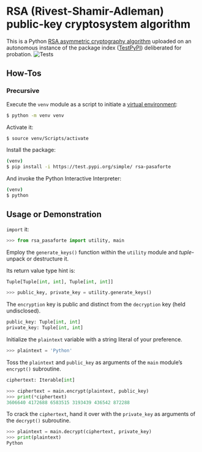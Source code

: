 # RSA (Rivest-Shamir-Adleman) public-key cryptosystem algorithm

This is a Python [RSA asymmetric cryptography algorithm](https://en.wikipedia.org/wiki/RSA_(cryptosystem)) uploaded on an autonomous instance of the package index ([TestPyPI](https://test.pypi.org/project/rsa-pasaforte/)) deliberated for probation. ![Tests](https://github.com/jamespatrickryan/rsa-pasaforte/actions/workflows/tests.yml/badge.svg)

## How-Tos

### Precursive

Execute the `venv` module as a script to initiate a [virtual environment](https://docs.python.org/3/library/venv.html#:~:text=A%20virtual%20environment%20is%20a,part%20of%20your%20operating%20system.):

```bash
$ python -m venv venv
```

Activate it:

```bash
$ source venv/Scripts/activate
```

Install the package:

```bash
(venv)
$ pip install -i https://test.pypi.org/simple/ rsa-pasaforte
```

And invoke the Python Interactive Interpreter:

```bash
(venv)
$ python
```

## Usage or Demonstration

`import` it:

```python
>>> from rsa_pasaforte import utility, main
```

Employ the `generate_keys()` function within the `utility` module and *tuple*-unpack or destructure it.

Its return value type hint is:

```python
Tuple[Tuple[int, int], Tuple[int, int]]
```

```python
>>> public_key, private_key = utility.generate_keys()
```

The `encryption` key is public and distinct from the `decryption` key (held undisclosed).

```python
public_key: Tuple[int, int]
private_key: Tuple[int, int]
```

Initialize the `plaintext` variable with a string literal of your preference.

```python
>>> plaintext = 'Python'
```

Toss the `plaintext` and `public_key` as arguments of the `main` module’s `encrypt()` subroutine.

```python
ciphertext: Iterable[int]
```

```python
>>> ciphertext = main.encrypt(plaintext, public_key)
>>> print(*ciphertext)
3606640 4172688 6583515 3193439 436542 872288
```

To crack the `ciphertext`, hand it over with the `private_key` as arguments of the `decrypt()` subroutine.

```python
>>> plaintext = main.decrypt(ciphertext, private_key)
>>> print(plaintext)
Python
```
